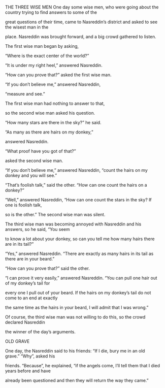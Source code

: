 


THE THREE WISE MEN
One day some wise men, who were going about the country trying to find
answers to some of the

great questions of their time, came to Nasreddin’s district and asked to
see the wisest man in the

place. Nasreddin was brought forward, and a big crowd gathered to
listen.

The first wise man began by asking,

“Where is the exact center of the world?”

“It is under my right heel,” answered Nasreddin.

“How can you prove that?” asked the first wise man.

“If you don’t believe me,” answered Nasreddin,

“measure and see.”

The first wise man had nothing to answer to that,

so the second wise man asked his question.

“How many stars are there in the sky?” he said.

“As many as there are hairs on my donkey,”

answered Nasreddin.

“What proof have you got of that?”

asked the second wise man.

“If you don’t believe me,” answered Nasreddin, “count the hairs on my
donkey and you will see.”

“That’s foolish talk,” said the other. “How can one count the hairs on a
donkey?”

“Well,” answered Nasreddin, “How can one count the stars in the sky? If
one is foolish talk,

so is the other.” The second wise man was silent.

The third wise man was becoming annoyed with Nasreddin and his answers,
so he said, “You seem

to know a lot about your donkey, so can you tell me how many hairs there
are in its tail?”

“Yes,” answered Nasreddin. “There are exactly as many hairs in its tail
as there are in your beard.”

“How can you prove that?” said the other.

“I can prove it very easily,” answered Nasreddin. “You can pull one hair
out of my donkey’s tail for

every one I pull out of your beard. If the hairs on my donkey’s tail do
not come to an end at exactly

the same time as the hairs in your beard, I will admit that I was
wrong.”

Of course, the third wise man was not willing to do this, so the crowd
declared Nasreddin

the winner of the day’s arguments.

OLD GRAVE

One day, the Nasreddin said to his friends: “If I die, bury me in an old
grave.” “Why”, asked his

friends. “Because”, he explained, “if the angels come, I’ll tell them
that I died years before and have

already been questioned and then they will return the way they came.”


